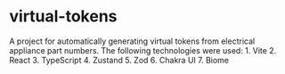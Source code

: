 # virtual-tokens
A project for automatically generating virtual tokens from electrical appliance part numbers.  The following technologies were used:  1. Vite 2. React 3. TypeScript 4. Zustand 5. Zod 6. Chakra UI 7. Biome
